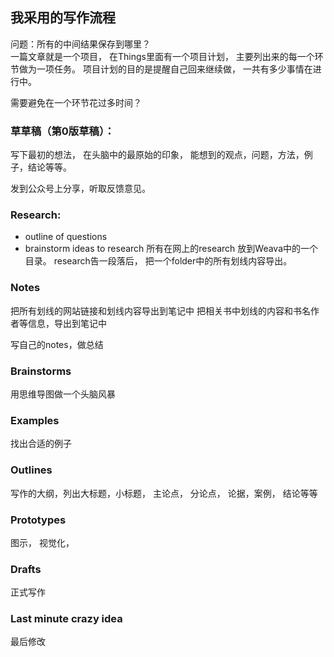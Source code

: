 ## 我采用的写作流程

问题：所有的中间结果保存到哪里？  
一篇文章就是一个项目， 在Things里面有一个项目计划， 主要列出来的每一个环节做为一项任务。 项目计划的目的是提醒自己回来继续做， 一共有多少事情在进行中。

需要避免在一个环节花过多时间？ 

### 草草稿（第0版草稿）：
写下最初的想法， 在头脑中的最原始的印象， 能想到的观点，问题，方法，例子，结论等等。 

发到公众号上分享，听取反馈意见。

### Research: 

- outline of questions
- brainstorm ideas to research
所有在网上的research 放到Weava中的一个目录。 research告一段落后， 把一个folder中的所有划线内容导出。 

### Notes
把所有划线的网站链接和划线内容导出到笔记中
把相关书中划线的内容和书名作者等信息，导出到笔记中

写自己的notes，做总结

### Brainstorms
用思维导图做一个头脑风暴

### Examples
找出合适的例子

### Outlines
写作的大纲，列出大标题，小标题， 主论点， 分论点， 论据，案例， 结论等等

### Prototypes
图示， 视觉化，

### Drafts
正式写作

### Last minute crazy idea

最后修改